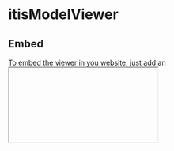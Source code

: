 # itisModelViewer

## Embed

To embed the viewer in you website, just add an <iframe> and set `src` attribute to the `/viewer/` folder, such as `https://jiajiajiang.github.io/itisModelViewer/viewer/`. (You'd better not embed it from `GitHub Pages` here cause options may be changed in the feature, please pull the viewer to your server.)

This viewer parses options from URL hash, the format is `name1=value1&name1=value1`. If no value followed, the name will become a switch.

All names and values will be  URI decoded, so if there are some special signs in the name or value, do URI encode first.

### Options

* url : The URL of the model file, supports `gltf`,`glb`,`fbx` files. If not set, a cube will keep rotating and  you can change the default view.
* alpha : (Switch) Make the background transparent.
* antialiasOff : (Switch) Turn off antialias.
* bgColor : (Switch) Set a background color. If `alpha` exists, this option will not take effect
* campos : Position of the default camera, data is in a special base36 format. Will be updated if you do some change of the view.
* defocus : (Switch) Turn on "Depth of field" effect. (Not so good)
* gridHelper : (Switch) Show a grid for debug.
* highQuality : (Switch) Keep high quality rendering. Without this option, only the last frame of animations will be high quality.
* meshDebug : (Switch) Show mesh of the model for debug.
* noAnimation : (Switch) Turn off animations of the model file.
* precision : WebGL precision option, the value can be `lowp`,`mediump` or `highp`.
* shadow : (Switch) Show shadow. If there are multi-lights, strange texture error may happen.
* wireframe : (Switch) Render all model as wireframe.

### Example

https://jiajiajiang.github.io/itisModelViewer/viewer/#url=%2F%2Fio.luojia.me%2Fmodel%2F2021%2F0120%2FIRCameraShell.glb&gridHelper&meshDebug&campos=-1.2eao01gol6y%2C1.15w7zgww1yy%2C1.ygqpqruzf9%2C-0.cuylbsfvj1%2C-0.cr4do7btrm%2C-0.9fk4eco1w7s

This URL turns on `gridHelper` and `meshDebug`, and set camera to a position.

### API

Post an issue if you need it.